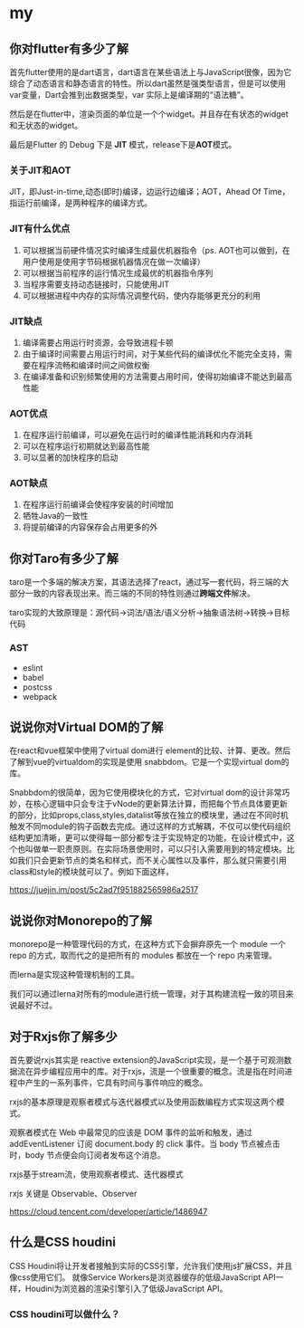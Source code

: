 # my

## 你对flutter有多少了解

首先flutter使用的是dart语言，dart语言在某些语法上与JavaScript很像，因为它综合了动态语言和静态语言的特性。所以dart虽然是强类型语言，但是可以使用var变量，Dart会推到出数据类型，var 实际上是编译期的“语法糖”。

然后是在flutter中，渲染页面的单位是一个个widget。并且存在有状态的widget和无状态的widget。

最后是Flutter 的 Debug 下是 **JIT** 模式，release下是**AOT**模式。

### 关于JIT和AOT

JIT，即Just-in-time,动态(即时)编译，边运行边编译；AOT，Ahead Of Time，指运行前编译，是两种程序的编译方式。

### JIT有什么优点

1. 可以根据当前硬件情况实时编译生成最优机器指令（ps. AOT也可以做到，在用户使用是使用字节码根据机器情况在做一次编译）
2. 可以根据当前程序的运行情况生成最优的机器指令序列
3. 当程序需要支持动态链接时，只能使用JIT
4. 可以根据进程中内存的实际情况调整代码，使内存能够更充分的利用

### JIT缺点

1. 编译需要占用运行时资源，会导致进程卡顿
2. 由于编译时间需要占用运行时间，对于某些代码的编译优化不能完全支持，需要在程序流畅和编译时间之间做权衡
3. 在编译准备和识别频繁使用的方法需要占用时间，使得初始编译不能达到最高性能

### AOT优点

1. 在程序运行前编译，可以避免在运行时的编译性能消耗和内存消耗
2. 可以在程序运行初期就达到最高性能
3. 可以显著的加快程序的启动

### AOT缺点

1. 在程序运行前编译会使程序安装的时间增加
2. 牺牲Java的一致性
3. 将提前编译的内容保存会占用更多的外

## 你对Taro有多少了解


taro是一个多端的解决方案，其语法选择了react，通过写一套代码，将三端的大部分一致的内容表现出来。而三端的不同的特性则通过**跨端文件**解决。

taro实现的大致原理是：源代码->词法/语法/语义分析->抽象语法树->转换->目标代码

### AST

* eslint
* babel
* postcss
* webpack

## 说说你对Virtual DOM的了解

在react和vue框架中使用了virtual dom进行 element的比较、计算、更改。然后了解到vue的virtualdom的实现是使用 snabbdom。它是一个实现virtual dom的库。

Snabbdom的很简单，因为它使用模块化的方式，它对virtual dom的设计非常巧妙，在核心逻辑中只会专注于vNode的更新算法计算，而把每个节点具体要更新的部分，比如props,class,styles,datalist等放在独立的模块里，通过在不同时机触发不同module的钩子函数去完成。通过这样的方式解耦，不仅可以使代码组织结构更加清晰，更可以使得每一部分都专注于实现特定的功能，在设计模式中，这个也叫做单一职责原则。在实际场景使用时，可以只引入需要用到的特定模块。比如我们只会更新节点的类名和样式，而不关心属性以及事件，那么就只需要引用class和style的模块就可以了。例如下面这样，

https://juejin.im/post/5c2ad7f951882565986a2517

## 说说你对Monorepo的了解

monorepo是一种管理代码的方式，在这种方式下会摒弃原先一个 module 一个 repo 的方式，取而代之的是把所有的 modules 都放在一个 repo 内来管理。

而lerna是实现这种管理机制的工具。

我们可以通过lerna对所有的module进行统一管理，对于其构建流程一致的项目来说最好不过。

## 对于Rxjs你了解多少

首先要说rxjs其实是 reactive extension的JavaScript实现，是一个基于可观测数据流在异步编程应用中的库。对于rxjs，流是一个很重要的概念。流是指在时间进程中产生的一系列事件，它具有时间与事件响应的概念。

rxjs的基本原理是观察者模式与迭代器模式以及使用函数编程方式实现这两个模式。

观察者模式在 Web 中最常见的应该是 DOM 事件的监听和触发，通过 addEventListener 订阅 document.body 的 click 事件。当 body 节点被点击时，body 节点便会向订阅者发布这个消息。


rxjs基于stream流，使用观察者模式、迭代器模式

rxjs 关键是 Observable、Observer

https://cloud.tencent.com/developer/article/1486947

## 什么是CSS houdini

CSS Houdini将让开发者接触到实际的CSS引擎，允许我们使用js扩展CSS，并且像css使用它们。
就像Service Workers是浏览器缓存的低级JavaScript API一样，Houdini为浏览器的渲染引擎引入了低级JavaScript API。

### CSS houdini可以做什么？

